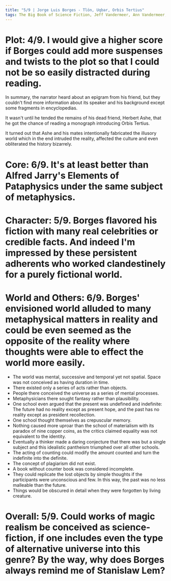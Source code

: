 ```yaml
---
title: "5/9 | Jorge Luis Borges - Tlön, Uqbar, Orbis Tertius"
tags: The Big Book of Science Fiction, Jeff Vandermeer, Ann Vandermeer, short story, novelette, science fiction, 1904-1988, 1944
---
```


# Plot: 4/9. I would give a higher score if Borges could add more suspenses and twists to the plot so that I could not be so easily distracted during reading.
In summary, the narrator heard about an epigram from his friend, but they couldn't find more information about its speaker and his background except some fragments in encyclopedias. 

It wasn't until he tended the remains of his dead friend, Herbert Ashe, that he got the chance of reading a monograph introducing Orbis Tertius. 

It turned out that Ashe and his mates intentionally fabricated the illusory world which in the end intruded the reality, affected the culture and even obliterated the history bizarrely.

# Core: 6/9. It's at least better than Alfred Jarry's Elements of Pataphysics under the same subject of metaphysics.



# Character: 5/9. Borges flavored his fiction with many real celebrities or credible facts. And indeed I'm impressed by these persistent adherents who worked clandestinely for a purely fictional world.


# World and Others: 6/9. Borges' envisioned world alluded to many metaphysical matters in reality and could be even seemed as the opposite of the reality where thoughts were able to effect the world more easily.
+ The world was mental, successive and temporal yet not spatial. Space was not conceived as having duration in time.
+ There existed only a series of acts rather than objects.
+ People there conceived the universe as a series of mental processes.
+ Metaphysicians there sought fantasy rather than plausibility.
+ One school even argued that the present was undefined and indefinite: The future had no reality except as present hope, and the past has no reality except as president recollection.
+ One school thought themselves as crepuscular memory.
+ Nothing caused more uproar than the school of materialism with its paradox of nine copper coins, as the critics claimed equality was not equivalent to the identity.
+ Eventually a thinker made a daring conjecture that there was but a single subject and this idealistic pantheism triumphed over all other schools.
+ The acting of counting could modify the amount counted and turn the indefinite into the definite.
+ The concept of plagiarism did not exist.
+ A book without counter book was considered incomplete.
+ They could replicate the lost objects by simple thoughts if the participants were 
unconscious and few. In this way, the past was no less malleable than the future.
+ Things would be obscured in detail when they were forgotten by living creature.

# Overall: 5/9. Could works of magic realism be conceived as science-fiction, if one includes even the type of alternative universe into this genre? By the way, why does Borges always remind me of Stanislaw Lem?
